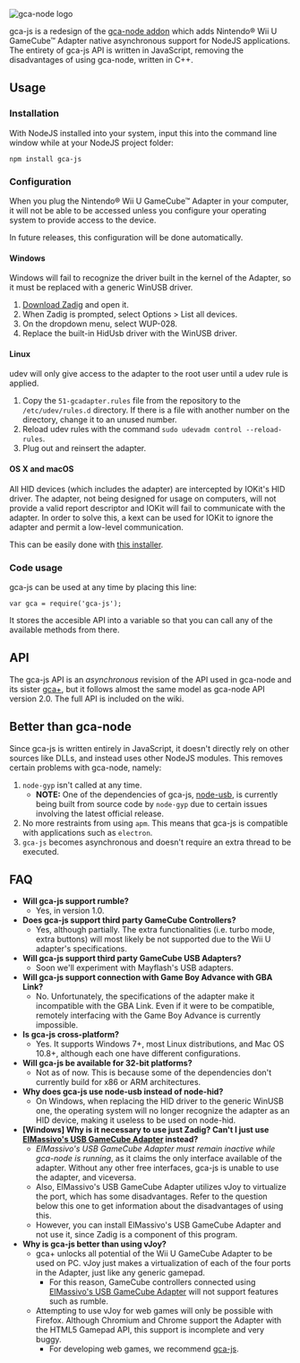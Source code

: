 ![gca-node logo][logo]

gca-js is a redesign of the [gca-node addon][1] which adds Nintendo&reg; Wii U GameCube&trade; Adapter native asynchronous support for NodeJS applications.
The entirety of gca-js API is written in JavaScript, removing the disadvantages of using gca-node, written in C++.

## Usage

### Installation
With NodeJS installed into your system, input this into the command line window while at your NodeJS project folder:

    npm install gca-js

### Configuration
When you plug the Nintendo&reg; Wii U GameCube&trade; Adapter  in your computer, it will not be able to be accessed unless you configure your operating system to provide access to the device.

In future releases, this configuration will be done automatically.

#### Windows
Windows will fail to recognize the driver built in the kernel of the Adapter, so it must be replaced with a generic WinUSB driver.
1. [Download Zadig](http://zadig.akeo.ie/downloads/zadig-2.3.exe) and open it.
2. When Zadig is prompted, select Options > List all devices.
3. On the dropdown menu, select WUP-028.
4. Replace the built-in HidUsb driver with the WinUSB driver.

#### Linux
udev will only give access to the adapter to the root user until a udev rule is applied.
1. Copy the `51-gcadapter.rules` file from the repository to the `/etc/udev/rules.d` directory. If there is a file with another number on the directory, change it to an unused number.
2. Reload udev rules with the command `sudo udevadm control --reload-rules`.
3. Plug out and reinsert the adapter.

#### OS X and macOS
All HID devices (which includes the adapter) are intercepted by IOKit's HID driver. The adapter, not being designed for usage on computers, will not provide a valid report descriptor and IOKit will fail to communicate with the adapter. In order to solve this, a kext can be used for IOKit to ignore the adapter and permit a low-level communication.

This can be easily done with [this installer](https://forums.dolphin-emu.org/attachment.php?aid=13495).

### Code usage
gca-js can be used at any time by placing this line:

    var gca = require('gca-js');

It stores the accesible API into a variable so that you can call any of the available methods from there.

## API
The gca-js API is an *asynchronous* revision of the API used in gca-node and its sister [gca+][2], but it follows almost the same model as gca-node API version 2.0. The full API is included on the wiki.

## Better than gca-node
Since gca-js is written entirely in JavaScript, it doesn't directly rely on other sources like DLLs, and instead uses other NodeJS modules. This removes certain problems with gca-node, namely:

1. `node-gyp` isn't called at any time.
    * **NOTE:** One of the dependencies of gca-js, [node-usb](https://github.com/tessel/node-usb), is currently being built from source code by `node-gyp` due to certain issues involving the latest official release.
2. No more restraints from using `apm`. This means that gca-js is compatible with applications such as `electron`.
3. `gca-js` becomes asynchronous and doesn't require an extra thread to be executed.

## FAQ
  * **Will gca-js support rumble?**
     * Yes, in version 1.0.
  * **Does gca-js support third party GameCube Controllers?**
     * Yes, although partially. The extra functionalities (i.e. turbo mode, extra buttons) will most likely be not supported due to the Wii U adapter's specifications.
  * **Will gca-js support third party GameCube USB Adapters?**
     * Soon we'll experiment with Mayflash's USB adapters.
  * **Will gca-js support connection with Game Boy Advance with GBA Link?**
     * No. Unfortunately, the specifications of the adapter make it incompatible with the GBA Link. Even if it were to be compatible, remotely interfacing with the Game Boy Advance is currently impossible.
  * **Is gca-js cross-platform?**
     * Yes. It supports Windows 7+, most Linux distributions, and Mac OS 10.8+, although each one have different configurations.
  * **Will gca-js be available for 32-bit platforms?**
     * Not as of now. This is because some of the dependencies don't currently build for x86 or ARM architectures.
  * **Why does gca-js use node-usb instead of node-hid?**
     * On Windows, when replacing the HID driver to the generic WinUSB one, the operating system will no longer recognize the adapter as an HID device, making it useless to be used on node-hid.
  * **[Windows] Why is it necessary to use just Zadig? Can't I just use [ElMassivo's USB GameCube Adapter][3] instead?**
     * *ElMassivo's USB GameCube Adapter must remain inactive while gca-node is running*, as it claims the only interface available of the adapter. Without any other free interfaces, gca-js is unable to use the adapter, and viceversa.
     * Also, ElMassivo's USB GameCube Adapter utilizes vJoy to virtualize the port, which has some disadvantages. Refer to the question below this one to get information about the disadvantages of using this.
     * However, you can install ElMassivo's USB GameCube Adapter and not use it, since Zadig is a component of this program.
  * **Why is gca-js better than using vJoy?**
     * gca+ unlocks all potential of the Wii U GameCube Adapter to be used on PC. vJoy just makes a virtualization of each of the four ports in the Adapter, just like any generic gamepad.
       * For this reason, GameCube controllers connected using [ElMassivo's USB GameCube Adapter][3] will not support features such as rumble.
     * Attempting to use vJoy for web games will only be possible with Firefox. Although Chromium and Chrome support the Adapter with the HTML5 Gamepad API, this support is incomplete and very buggy.
       * For developing web games, we recommend [gca-js][1].

[logo]: http://i.imgur.com/ggbYe8v.png
[1]: https://github.com/yonicstudios/gca-node
[2]: https://github.com/yonicstudios/gca-plus
[3]: http://m4sv.com/page/wii-u-gcn-usb-driver
